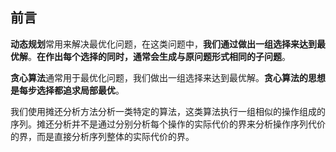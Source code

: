 ## 前言

**动态规划**常用来解决最优化问题，在这类问题中，**我们通过做出一组选择来达到最优解**。**在作出每个选择的同时，通常会生成与原问题形式相同的子问题**。

**贪心算法**通常用于最优化问题，我们做出一组选择来达到最优解。**贪心算法的思想是每步选择都追求局部最优**。

我们使用摊还分析方法分析一类特定的算法，这类算法执行一组相似的操作组成的序列。摊还分析并不是通过分别分析每个操作的实际代价的界来分析操作序列代价的界，而是直接分析序列整体的实际代价的界。